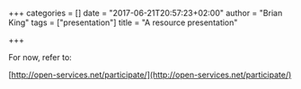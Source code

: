 +++
categories = []
date = "2017-06-21T20:57:23+02:00"
author = "Brian King"
tags = ["presentation"]
title = "A resource presentation"

+++

For now, refer to:

[http://open-services.net/participate/](http://open-services.net/participate/)
